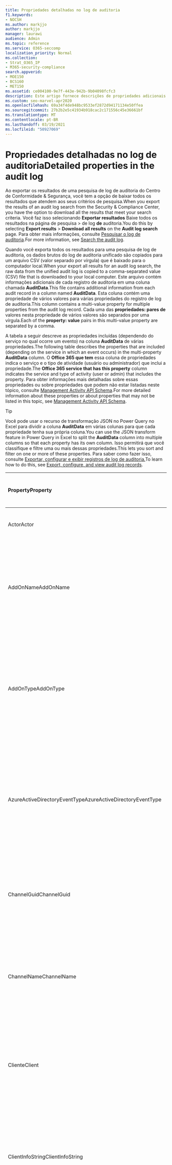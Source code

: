 ```yaml
---
title: Propriedades detalhadas no log de auditoria
f1.keywords:
- NOCSH
ms.author: markjjo
author: markjjo
manager: laurawi
audience: Admin
ms.topic: reference
ms.service: O365-seccomp
localization_priority: Normal
ms.collection:
- Strat_O365_IP
- M365-security-compliance
search.appverid:
- MOE150
- BCS160
- MET150
ms.assetid: ce004100-9e7f-443e-942b-9b04098fcfc3
description: Este artigo fornece descrições de propriedades adicionais incluídas quando você exporta resultados para um registro Office 365 log de auditoria.
ms.custom: seo-marvel-apr2020
ms.openlocfilehash: 69a34f4de948bc9533ef2872d94171134e50ffea
ms.sourcegitcommit: 27b2b2e5c41934b918cac2c171556c45e36661bf
ms.translationtype: MT
ms.contentlocale: pt-BR
ms.lasthandoff: 03/19/2021
ms.locfileid: "50927069"
---
```

# <a name="detailed-properties-in-the-audit-log"></a><span data-ttu-id="27799-103">Propriedades detalhadas no log de auditoria</span><span class="sxs-lookup"><span data-stu-id="27799-103">Detailed properties in the audit log</span></span>

<span data-ttu-id="27799-104">Ao exportar os resultados de uma pesquisa de log de auditoria do Centro de Conformidade & Segurança, você tem a opção de baixar todos os resultados que atendem aos seus critérios de pesquisa.</span><span class="sxs-lookup"><span data-stu-id="27799-104">When you export the results of an audit log search from the Security & Compliance Center, you have the option to download all the results that meet your search criteria.</span></span> <span data-ttu-id="27799-105">Você faz isso selecionando **Exportar resultados** Baixe todos os resultados na página de pesquisa \>  de log **de** auditoria.</span><span class="sxs-lookup"><span data-stu-id="27799-105">You do this by selecting **Export results** \> **Download all results** on the **Audit log search** page.</span></span> <span data-ttu-id="27799-106">Para obter mais informações, consulte [Pesquisar o log de auditoria](search-the-audit-log-in-security-and-compliance.md).</span><span class="sxs-lookup"><span data-stu-id="27799-106">For more information, see [Search the audit log](search-the-audit-log-in-security-and-compliance.md).</span></span>
  
 <span data-ttu-id="27799-107">Quando você exporta todos os resultados para uma pesquisa de log de auditoria, os dados brutos do log de auditoria unificado são copiados para um arquivo CSV (valor separado por vírgula) que é baixado para o computador local.</span><span class="sxs-lookup"><span data-stu-id="27799-107">When your export all results for an audit log search, the raw data from the unified audit log is copied to a comma-separated value (CSV) file that is downloaded to your local computer.</span></span> <span data-ttu-id="27799-108">Este arquivo contém informações adicionais de cada registro de auditoria em uma coluna chamada **AuditData**.</span><span class="sxs-lookup"><span data-stu-id="27799-108">This file contains additional information from each audit record in a column named **AuditData**.</span></span> <span data-ttu-id="27799-109">Esta coluna contém uma propriedade de vários valores para várias propriedades do registro de log de auditoria.</span><span class="sxs-lookup"><span data-stu-id="27799-109">This column contains a multi-value property for multiple properties from the audit log record.</span></span> <span data-ttu-id="27799-110">Cada uma das **propriedades: pares de** valores nesta propriedade de vários valores são separados por uma vírgula.</span><span class="sxs-lookup"><span data-stu-id="27799-110">Each of the **property: value** pairs in this multi-value property are separated by a comma.</span></span> 
  
<span data-ttu-id="27799-111">A tabela a seguir descreve as propriedades incluídas (dependendo do serviço no qual ocorre um evento) na coluna **AuditData** de várias propriedades.</span><span class="sxs-lookup"><span data-stu-id="27799-111">The following table describes the properties that are included (depending on the service in which an event occurs) in the multi-property **AuditData** column.</span></span> <span data-ttu-id="27799-112">O **Office 365 que tem** essa coluna de propriedades indica o serviço e o tipo de atividade (usuário ou administrador) que inclui a propriedade.</span><span class="sxs-lookup"><span data-stu-id="27799-112">The **Office 365 service that has this property** column indicates the service and type of activity (user or admin) that includes the property.</span></span> <span data-ttu-id="27799-113">Para obter informações mais detalhadas sobre essas propriedades ou sobre propriedades que podem não estar listadas neste tópico, consulte [Management Activity API Schema](/office/office-365-management-api/office-365-management-activity-api-schema).</span><span class="sxs-lookup"><span data-stu-id="27799-113">For more detailed information about these properties or about properties that may not be listed in this topic, see [Management Activity API Schema](/office/office-365-management-api/office-365-management-activity-api-schema).</span></span>
  
> [!TIP]
> <span data-ttu-id="27799-114">Você pode usar o recurso de transformação JSON no Power Query no Excel para dividir a coluna **AuditData** em várias colunas para que cada propriedade tenha sua própria coluna.</span><span class="sxs-lookup"><span data-stu-id="27799-114">You can use the JSON transform feature in Power Query in Excel to split the **AuditData** column into multiple columns so that each property has its own column.</span></span> <span data-ttu-id="27799-115">Isso permitirá que você classifique e filtre uma ou mais dessas propriedades.</span><span class="sxs-lookup"><span data-stu-id="27799-115">This lets you sort and filter on one or more of these properties.</span></span> <span data-ttu-id="27799-116">Para saber como fazer isso, consulte [Exportar, configurar e exibir registros de log de auditoria.](export-view-audit-log-records.md)</span><span class="sxs-lookup"><span data-stu-id="27799-116">To learn how to do this, see [Export, configure, and view audit log records](export-view-audit-log-records.md).</span></span> 
  
|<span data-ttu-id="27799-117">**Property**</span><span class="sxs-lookup"><span data-stu-id="27799-117">**Property**</span></span>|<span data-ttu-id="27799-118">**Descrição**</span><span class="sxs-lookup"><span data-stu-id="27799-118">**Description**</span></span>|<span data-ttu-id="27799-119">**Microsoft 365 serviço que tem essa propriedade**</span><span class="sxs-lookup"><span data-stu-id="27799-119">**Microsoft 365 service that has this property**</span></span>|
|:-----|:-----|:-----|
|<span data-ttu-id="27799-120">Actor</span><span class="sxs-lookup"><span data-stu-id="27799-120">Actor</span></span>|<span data-ttu-id="27799-121">A conta de usuário ou serviço que realizou a ação.</span><span class="sxs-lookup"><span data-stu-id="27799-121">The user or service account that performed the action.</span></span>|<span data-ttu-id="27799-122">Azure Active Directory</span><span class="sxs-lookup"><span data-stu-id="27799-122">Azure Active Directory</span></span>|
|<span data-ttu-id="27799-123">AddOnName</span><span class="sxs-lookup"><span data-stu-id="27799-123">AddOnName</span></span>|<span data-ttu-id="27799-124">O nome de um complemento que foi adicionado, removido ou atualizado em uma equipe.</span><span class="sxs-lookup"><span data-stu-id="27799-124">The name of an add-on that was added, removed, or updated in a team.</span></span> <span data-ttu-id="27799-125">O tipo de complementos no Microsoft Teams é um bot, um conector ou uma guia.</span><span class="sxs-lookup"><span data-stu-id="27799-125">The type of add-ons in Microsoft Teams is a bot, a connector, or a tab.</span></span>|<span data-ttu-id="27799-126">Microsoft Teams</span><span class="sxs-lookup"><span data-stu-id="27799-126">Microsoft Teams</span></span>|
|<span data-ttu-id="27799-127">AddOnType</span><span class="sxs-lookup"><span data-stu-id="27799-127">AddOnType</span></span>|<span data-ttu-id="27799-128">O tipo de complemento que foi adicionado, removido ou atualizado em uma equipe.</span><span class="sxs-lookup"><span data-stu-id="27799-128">The type of an add-on that was added, removed, or updated in a team.</span></span> <span data-ttu-id="27799-129">Os valores a seguir indicam o tipo de complemento.</span><span class="sxs-lookup"><span data-stu-id="27799-129">The following values indicate the type of add-on.</span></span>  <br/> <span data-ttu-id="27799-130">**1** - Indica um bot.</span><span class="sxs-lookup"><span data-stu-id="27799-130">**1** - Indicates a bot.</span></span><br/> <span data-ttu-id="27799-131">**2** - Indica um conector.</span><span class="sxs-lookup"><span data-stu-id="27799-131">**2** - Indicates a connector.</span></span><br/> <span data-ttu-id="27799-132">**3** - Indica uma guia.</span><span class="sxs-lookup"><span data-stu-id="27799-132">**3** - Indicates a tab.</span></span>|<span data-ttu-id="27799-133">Microsoft Teams</span><span class="sxs-lookup"><span data-stu-id="27799-133">Microsoft Teams</span></span>|
|<span data-ttu-id="27799-134">AzureActiveDirectoryEventType</span><span class="sxs-lookup"><span data-stu-id="27799-134">AzureActiveDirectoryEventType</span></span>|<span data-ttu-id="27799-135">O tipo de Azure Active Directory evento.</span><span class="sxs-lookup"><span data-stu-id="27799-135">The type of Azure Active Directory event.</span></span> <span data-ttu-id="27799-136">Os valores a seguir indicam o tipo de evento.</span><span class="sxs-lookup"><span data-stu-id="27799-136">The following values indicate the type of event.</span></span>  <br/> <span data-ttu-id="27799-137">**0** - Indica um evento de logon da conta.</span><span class="sxs-lookup"><span data-stu-id="27799-137">**0** - Indicates an account login event.</span></span><br/> <span data-ttu-id="27799-138">**1** - Indica um evento de segurança de aplicativo do Azure.</span><span class="sxs-lookup"><span data-stu-id="27799-138">**1** - Indicates an Azure application security event.</span></span>|<span data-ttu-id="27799-139">Azure Active Directory</span><span class="sxs-lookup"><span data-stu-id="27799-139">Azure Active Directory</span></span>|
|<span data-ttu-id="27799-140">ChannelGuid</span><span class="sxs-lookup"><span data-stu-id="27799-140">ChannelGuid</span></span>|<span data-ttu-id="27799-141">A ID de um Microsoft Teams canal.</span><span class="sxs-lookup"><span data-stu-id="27799-141">The ID of a Microsoft Teams channel.</span></span> <span data-ttu-id="27799-142">A equipe em que o canal está localizado é identificada pelas **propriedades TeamName** e **TeamGuid.**</span><span class="sxs-lookup"><span data-stu-id="27799-142">The team that the channel is located in is identified by the **TeamName** and **TeamGuid** properties.</span></span>|<span data-ttu-id="27799-143">Microsoft Teams</span><span class="sxs-lookup"><span data-stu-id="27799-143">Microsoft Teams</span></span>|
|<span data-ttu-id="27799-144">ChannelName</span><span class="sxs-lookup"><span data-stu-id="27799-144">ChannelName</span></span>|<span data-ttu-id="27799-145">O nome de um canal Microsoft Teams.</span><span class="sxs-lookup"><span data-stu-id="27799-145">The name of a Microsoft Teams channel.</span></span> <span data-ttu-id="27799-146">A equipe em que o canal está localizado é identificada pelas **propriedades TeamName** e **TeamGuid.**</span><span class="sxs-lookup"><span data-stu-id="27799-146">The team that the channel is located in is identified by the **TeamName** and **TeamGuid** properties.</span></span>|<span data-ttu-id="27799-147">Microsoft Teams</span><span class="sxs-lookup"><span data-stu-id="27799-147">Microsoft Teams</span></span>|
|<span data-ttu-id="27799-148">Cliente</span><span class="sxs-lookup"><span data-stu-id="27799-148">Client</span></span>|<span data-ttu-id="27799-149">O dispositivo cliente, o sistema operacional do dispositivo e o navegador de dispositivo usado para o evento de logon (por exemplo, Nokia Lumia 920; Windows Phone 8; IE Mobile 11).</span><span class="sxs-lookup"><span data-stu-id="27799-149">The client device, the device OS, and the device browser used for the login event (for example, Nokia Lumia 920; Windows Phone 8; IE Mobile 11).</span></span>|<span data-ttu-id="27799-150">Azure Active Directory</span><span class="sxs-lookup"><span data-stu-id="27799-150">Azure Active Directory</span></span>|
|<span data-ttu-id="27799-151">ClientInfoString</span><span class="sxs-lookup"><span data-stu-id="27799-151">ClientInfoString</span></span>|<span data-ttu-id="27799-152">Informações sobre o cliente de email usado para executar a operação, como uma versão do navegador, Outlook versão e informações de dispositivo móvel</span><span class="sxs-lookup"><span data-stu-id="27799-152">Information about the email client that was used to perform the operation, such as a browser version, Outlook version, and mobile device information</span></span>|<span data-ttu-id="27799-153">Exchange (atividade de caixa de correio)</span><span class="sxs-lookup"><span data-stu-id="27799-153">Exchange (mailbox activity)</span></span>|
|<span data-ttu-id="27799-154">ClientIP</span><span class="sxs-lookup"><span data-stu-id="27799-154">ClientIP</span></span>|<span data-ttu-id="27799-155">O endereço IP do dispositivo que foi usado quando a atividade foi registrada.</span><span class="sxs-lookup"><span data-stu-id="27799-155">The IP address of the device that was used when the activity was logged.</span></span> <span data-ttu-id="27799-156">O endereço IP é exibido em um formato de endereço IPv4 ou IPv6.</span><span class="sxs-lookup"><span data-stu-id="27799-156">The IP address is displayed in either an IPv4 or IPv6 address format.</span></span><br/><br/> <span data-ttu-id="27799-157">Para alguns serviços, o valor exibido nessa propriedade pode ser o endereço IP de um aplicativo confiável (por exemplo, Office em aplicativos Web) chamando o serviço em nome de um usuário e não o endereço IP do dispositivo usado por quem realizou a atividade.</span><span class="sxs-lookup"><span data-stu-id="27799-157">For some services, the value displayed in this property might be the IP address for a trusted application (for example, Office on the web apps) calling into the service on behalf of a user and not the IP address of the device used by person who performed the activity.</span></span> <br/><br/><span data-ttu-id="27799-158">Além disso, para atividade de administrador (ou atividade executada por uma conta do sistema) para eventos relacionados Azure Active Directory, o endereço IP não é registrado e o valor da propriedade ClientIP é `null` .</span><span class="sxs-lookup"><span data-stu-id="27799-158">Also, for admin activity (or activity performed by a system account) for Azure Active Directory-related events, the IP address isn't logged and the value for the ClientIP property is `null`.</span></span> |<span data-ttu-id="27799-159">Azure Active Directory, Exchange, SharePoint</span><span class="sxs-lookup"><span data-stu-id="27799-159">Azure Active Directory, Exchange, SharePoint</span></span>|
|<span data-ttu-id="27799-160">CreationTime</span><span class="sxs-lookup"><span data-stu-id="27799-160">CreationTime</span></span>|<span data-ttu-id="27799-161">A data e hora no Tempo Universal Coordenado (UTC) de quando o usuário realizou a atividade.</span><span class="sxs-lookup"><span data-stu-id="27799-161">The date and time in Coordinated Universal Time (UTC) when the user performed the activity.</span></span>|<span data-ttu-id="27799-162">Todos</span><span class="sxs-lookup"><span data-stu-id="27799-162">All</span></span>|
|<span data-ttu-id="27799-163">DestinationFileExtension</span><span class="sxs-lookup"><span data-stu-id="27799-163">DestinationFileExtension</span></span>|<span data-ttu-id="27799-164">A extensão de um arquivo que foi copiado ou movido.</span><span class="sxs-lookup"><span data-stu-id="27799-164">The file extension of a file that is copied or moved.</span></span> <span data-ttu-id="27799-165">Essa propriedade é exibida apenas para as atividades de usuário FileCopied e FileMoved.</span><span class="sxs-lookup"><span data-stu-id="27799-165">This property is displayed only for the FileCopied and FileMoved user activities.</span></span>|<span data-ttu-id="27799-166">SharePoint</span><span class="sxs-lookup"><span data-stu-id="27799-166">SharePoint</span></span>|
|<span data-ttu-id="27799-167">DestinationFileName</span><span class="sxs-lookup"><span data-stu-id="27799-167">DestinationFileName</span></span>|<span data-ttu-id="27799-168">O nome do arquivo é copiado ou movido.</span><span class="sxs-lookup"><span data-stu-id="27799-168">The name of the file is copied or moved.</span></span> <span data-ttu-id="27799-169">Essa propriedade é exibida somente para as ações FileCopied e FileMoved.</span><span class="sxs-lookup"><span data-stu-id="27799-169">This property is displayed only for the FileCopied and FileMoved actions.</span></span>|<span data-ttu-id="27799-170">SharePoint</span><span class="sxs-lookup"><span data-stu-id="27799-170">SharePoint</span></span>|
|<span data-ttu-id="27799-171">DestinationRelativeUrl</span><span class="sxs-lookup"><span data-stu-id="27799-171">DestinationRelativeUrl</span></span>|<span data-ttu-id="27799-172">A URL da pasta de destino em que um arquivo é copiado ou movido.</span><span class="sxs-lookup"><span data-stu-id="27799-172">The URL of the destination folder where a file is copied or moved.</span></span> <span data-ttu-id="27799-173">A combinação dos valores para **o SiteURL**, **o DestinationRelativeURL** e a **propriedade DestinationFileName** é o mesmo que o valor da propriedade **ObjectID,** que é o nome completo do caminho do arquivo copiado.</span><span class="sxs-lookup"><span data-stu-id="27799-173">The combination of the values for the **SiteURL**, the **DestinationRelativeURL**, and the **DestinationFileName** property is the same as the value for the **ObjectID** property, which is the full path name for the file that was copied.</span></span> <span data-ttu-id="27799-174">Essa propriedade é exibida apenas para as atividades de usuário FileCopied e FileMoved.</span><span class="sxs-lookup"><span data-stu-id="27799-174">This property is displayed only for the FileCopied and FileMoved user activities.</span></span>|<span data-ttu-id="27799-175">SharePoint</span><span class="sxs-lookup"><span data-stu-id="27799-175">SharePoint</span></span>|
|<span data-ttu-id="27799-176">EventSource</span><span class="sxs-lookup"><span data-stu-id="27799-176">EventSource</span></span>|<span data-ttu-id="27799-177">Identifica que um evento ocorreu no SharePoint.</span><span class="sxs-lookup"><span data-stu-id="27799-177">Identifies that an event occurred in SharePoint.</span></span> <span data-ttu-id="27799-178">Os valores possíveis **são SharePoint** **e ObjectModel**.</span><span class="sxs-lookup"><span data-stu-id="27799-178">Possible values are **SharePoint** and **ObjectModel**.</span></span>|<span data-ttu-id="27799-179">SharePoint</span><span class="sxs-lookup"><span data-stu-id="27799-179">SharePoint</span></span>|
|<span data-ttu-id="27799-180">ExternalAccess</span><span class="sxs-lookup"><span data-stu-id="27799-180">ExternalAccess</span></span>|<span data-ttu-id="27799-181">Para Exchange de administrador, especifica se o cmdlet foi executado por um usuário em sua organização, pela equipe do datacenter da Microsoft ou por uma conta de serviço de datacenter ou por um administrador delegado.</span><span class="sxs-lookup"><span data-stu-id="27799-181">For Exchange admin activity, specifies whether the cmdlet was run by a user in your organization, by Microsoft datacenter personnel or a datacenter service account, or by a delegated administrator.</span></span> <span data-ttu-id="27799-182">O valor **Falso** indica que o cmdlet foi executado por alguém em sua organização.</span><span class="sxs-lookup"><span data-stu-id="27799-182">The value **False** indicates that the cmdlet was run by someone in your organization.</span></span> <span data-ttu-id="27799-183">O valor **Verdadeiro** indica que o cmdlet foi executado pela equipe do datacenter, por uma conta de serviço do datacenter ou por um administrador delegado.</span><span class="sxs-lookup"><span data-stu-id="27799-183">The value **True** indicates that the cmdlet was run by datacenter personnel, a datacenter service account, or a delegated administrator.</span></span>  <br/> <span data-ttu-id="27799-184">Para Exchange de caixa de correio, especifica se uma caixa de correio foi acessada por um usuário fora da sua organização.</span><span class="sxs-lookup"><span data-stu-id="27799-184">For Exchange mailbox activity, specifies whether a mailbox was accessed by a user outside your organization.</span></span>|<span data-ttu-id="27799-185">Exchange</span><span class="sxs-lookup"><span data-stu-id="27799-185">Exchange</span></span>|
|<span data-ttu-id="27799-186">ExtendedProperties</span><span class="sxs-lookup"><span data-stu-id="27799-186">ExtendedProperties</span></span>|<span data-ttu-id="27799-187">As propriedades estendidas para um Azure Active Directory evento.</span><span class="sxs-lookup"><span data-stu-id="27799-187">The extended properties for an Azure Active Directory event.</span></span>|<span data-ttu-id="27799-188">Azure Active Directory</span><span class="sxs-lookup"><span data-stu-id="27799-188">Azure Active Directory</span></span>|
|<span data-ttu-id="27799-189">ID</span><span class="sxs-lookup"><span data-stu-id="27799-189">ID</span></span>|<span data-ttu-id="27799-190">A ID da entrada do relatório.</span><span class="sxs-lookup"><span data-stu-id="27799-190">The ID of the report entry.</span></span> <span data-ttu-id="27799-191">A ID identifica exclusivamente a entrada do relatório.</span><span class="sxs-lookup"><span data-stu-id="27799-191">The ID uniquely identifies the report entry.</span></span>|<span data-ttu-id="27799-192">Todos</span><span class="sxs-lookup"><span data-stu-id="27799-192">All</span></span>|
|<span data-ttu-id="27799-193">InternalLogonType</span><span class="sxs-lookup"><span data-stu-id="27799-193">InternalLogonType</span></span>|<span data-ttu-id="27799-194">Reservado para uso interno.</span><span class="sxs-lookup"><span data-stu-id="27799-194">Reserved for internal use.</span></span>|<span data-ttu-id="27799-195">Exchange (atividade de caixa de correio)</span><span class="sxs-lookup"><span data-stu-id="27799-195">Exchange (mailbox activity)</span></span>|
|<span data-ttu-id="27799-196">ItemType</span><span class="sxs-lookup"><span data-stu-id="27799-196">ItemType</span></span>|<span data-ttu-id="27799-197">O tipo de objeto que foi acessado ou modificado.</span><span class="sxs-lookup"><span data-stu-id="27799-197">The type of object that was accessed or modified.</span></span> <span data-ttu-id="27799-198">Os valores possíveis **incluem File,** **Folder,** **Web,** **Site,** **Tenant** e **DocumentLibrary**.</span><span class="sxs-lookup"><span data-stu-id="27799-198">Possible values include **File**, **Folder**, **Web**, **Site**, **Tenant**, and **DocumentLibrary**.</span></span>|<span data-ttu-id="27799-199">SharePoint</span><span class="sxs-lookup"><span data-stu-id="27799-199">SharePoint</span></span>|
|<span data-ttu-id="27799-200">LoginStatus</span><span class="sxs-lookup"><span data-stu-id="27799-200">LoginStatus</span></span>|<span data-ttu-id="27799-201">Identifica falhas de logon que podem ter ocorrido.</span><span class="sxs-lookup"><span data-stu-id="27799-201">Identifies login failures that might have occurred.</span></span>|<span data-ttu-id="27799-202">Azure Active Directory</span><span class="sxs-lookup"><span data-stu-id="27799-202">Azure Active Directory</span></span>|
|<span data-ttu-id="27799-203">LogonType</span><span class="sxs-lookup"><span data-stu-id="27799-203">LogonType</span></span>|<span data-ttu-id="27799-204">O tipo de acesso à caixa de correio.</span><span class="sxs-lookup"><span data-stu-id="27799-204">The type of mailbox access.</span></span> <span data-ttu-id="27799-205">Os valores a seguir indicam o tipo de usuário que acessou a caixa de correio.</span><span class="sxs-lookup"><span data-stu-id="27799-205">The following values indicate the type of user who accessed the mailbox.</span></span>  <br/><br/> <span data-ttu-id="27799-206">**0** - Indica um proprietário de caixa de correio.</span><span class="sxs-lookup"><span data-stu-id="27799-206">**0** - Indicates a mailbox owner.</span></span><br/> <span data-ttu-id="27799-207">**1** - Indica um administrador.</span><span class="sxs-lookup"><span data-stu-id="27799-207">**1** - Indicates an administrator.</span></span><br/> <span data-ttu-id="27799-208">**2** - Indica um representante.</span><span class="sxs-lookup"><span data-stu-id="27799-208">**2** - Indicates a delegate.</span></span> <br/><span data-ttu-id="27799-209">**3** - Indica o serviço de transporte no datacenter da Microsoft.</span><span class="sxs-lookup"><span data-stu-id="27799-209">**3** - Indicates the transport service in the Microsoft datacenter.</span></span><br/> <span data-ttu-id="27799-210">**4** - Indica uma conta de serviço no datacenter da Microsoft.</span><span class="sxs-lookup"><span data-stu-id="27799-210">**4** - Indicates a   service account in the Microsoft datacenter.</span></span> <br/><span data-ttu-id="27799-211">**6** - Indica um administrador delegado.</span><span class="sxs-lookup"><span data-stu-id="27799-211">**6** - Indicates a delegated administrator.</span></span>|<span data-ttu-id="27799-212">Exchange (atividade de caixa de correio)</span><span class="sxs-lookup"><span data-stu-id="27799-212">Exchange (mailbox activity)</span></span>|
|<span data-ttu-id="27799-213">MailboxGuid</span><span class="sxs-lookup"><span data-stu-id="27799-213">MailboxGuid</span></span>|<span data-ttu-id="27799-214">O GUID do Exchange da caixa de correio que foi acessada.</span><span class="sxs-lookup"><span data-stu-id="27799-214">The Exchange GUID of the mailbox that was accessed.</span></span>|<span data-ttu-id="27799-215">Exchange (atividade de caixa de correio)</span><span class="sxs-lookup"><span data-stu-id="27799-215">Exchange (mailbox activity)</span></span>|
|<span data-ttu-id="27799-216">MailboxOwnerUPN</span><span class="sxs-lookup"><span data-stu-id="27799-216">MailboxOwnerUPN</span></span>|<span data-ttu-id="27799-217">O endereço de email da pessoa que possui a caixa de correio que foi acessada.</span><span class="sxs-lookup"><span data-stu-id="27799-217">The email address of the person who owns the mailbox that was accessed.</span></span>|<span data-ttu-id="27799-218">Exchange (atividade de caixa de correio)</span><span class="sxs-lookup"><span data-stu-id="27799-218">Exchange (mailbox activity)</span></span>|
|<span data-ttu-id="27799-219">Members</span><span class="sxs-lookup"><span data-stu-id="27799-219">Members</span></span>|<span data-ttu-id="27799-220">Lista os usuários que foram adicionados ou removidos de uma equipe.</span><span class="sxs-lookup"><span data-stu-id="27799-220">Lists the users that have been added or removed from a team.</span></span> <span data-ttu-id="27799-221">Os valores a seguir indicam o tipo de função atribuída ao usuário.</span><span class="sxs-lookup"><span data-stu-id="27799-221">The following values indicate the Role type assigned to the user.</span></span>  <br/><br/> <span data-ttu-id="27799-222">**1** - Indica a função Proprietário.</span><span class="sxs-lookup"><span data-stu-id="27799-222">**1** - Indicates  the Owner role.</span></span><br/> <span data-ttu-id="27799-223">**2** – Indica a função de Membro.</span><span class="sxs-lookup"><span data-stu-id="27799-223">**2** - Indicates the Member role.</span></span><br/> <span data-ttu-id="27799-224">**3** – Indica a função de Convidado.</span><span class="sxs-lookup"><span data-stu-id="27799-224">**3** - Indicates the Guest role.</span></span> <br/><br/><span data-ttu-id="27799-225">A propriedade Membros inclui também o nome da sua organização e o endereço de email do membro.</span><span class="sxs-lookup"><span data-stu-id="27799-225">The Members property also includes the name of your organization, and the member's email address.</span></span>|<span data-ttu-id="27799-226">Microsoft Teams</span><span class="sxs-lookup"><span data-stu-id="27799-226">Microsoft Teams</span></span>|
|<span data-ttu-id="27799-227">ModifiedProperties (Name, NewValue, OldValue)</span><span class="sxs-lookup"><span data-stu-id="27799-227">ModifiedProperties (Name, NewValue, OldValue)</span></span>|<span data-ttu-id="27799-228">A propriedade está incluída para eventos de administrador, como adicionar um usuário como membro de um site ou grupo de administradores de um conjunto de sites.</span><span class="sxs-lookup"><span data-stu-id="27799-228">The property is included for admin events, such as adding a user as a member of a site or a site collection admin group.</span></span> <span data-ttu-id="27799-229">A propriedade inclui o nome da propriedade que foi modificada (por exemplo, o grupo Administrador do Site) o novo valor da propriedade modificada (como o usuário que foi adicionado como administrador de site e o valor anterior do objeto modificado.</span><span class="sxs-lookup"><span data-stu-id="27799-229">The property includes the name of the property that was modified (for example, the Site Admin group) the new value of the modified property (such the user who was added as a site admin, and the previous value of the modified object.</span></span>|<span data-ttu-id="27799-230">Todos (atividade de administrador)</span><span class="sxs-lookup"><span data-stu-id="27799-230">All (admin activity)</span></span>|
|<span data-ttu-id="27799-231">ObjectId</span><span class="sxs-lookup"><span data-stu-id="27799-231">ObjectId</span></span>|<span data-ttu-id="27799-232">Para o log de auditoria do administrador do Exchange, o nome do objeto que foi modificado pelo cmdlet.</span><span class="sxs-lookup"><span data-stu-id="27799-232">For Exchange admin audit logging, the name of the object that was modified by the cmdlet.</span></span>  <br/> <span data-ttu-id="27799-233">Para SharePoint atividade, o nome completo do caminho da URL do arquivo ou pasta acessado por um usuário.</span><span class="sxs-lookup"><span data-stu-id="27799-233">For SharePoint activity, the full URL path name of the file or folder accessed by a user.</span></span>  <br/> <span data-ttu-id="27799-234">Para a atividade do Azure AD, o nome da conta de usuário que foi modificada.</span><span class="sxs-lookup"><span data-stu-id="27799-234">For Azure AD activity, the name of the user account that was modified.</span></span>|<span data-ttu-id="27799-235">Todos</span><span class="sxs-lookup"><span data-stu-id="27799-235">All</span></span>|
|<span data-ttu-id="27799-236">Operação</span><span class="sxs-lookup"><span data-stu-id="27799-236">Operation</span></span>|<span data-ttu-id="27799-237">O nome do usuário ou atividade administrativa.</span><span class="sxs-lookup"><span data-stu-id="27799-237">The name of the user or admin activity.</span></span> <span data-ttu-id="27799-238">O valor dessa propriedade corresponde ao valor selecionado na listada **Atividades.**</span><span class="sxs-lookup"><span data-stu-id="27799-238">The value of this property corresponds to the value that was selected in the **Activities** drop down list.</span></span> <span data-ttu-id="27799-239">Se **Mostrar resultados de todas as atividades** foi selecionado, o relatório incluirá entradas para todas as atividades de usuário e administrador para todos os serviços.</span><span class="sxs-lookup"><span data-stu-id="27799-239">If **Show results for all activities** was selected, the report will included entries for all user and admin activities for all services.</span></span> <span data-ttu-id="27799-240">Para uma descrição das operações/atividades que estão registradas  no log de auditoria, consulte a guia Atividades auditadas em Pesquisar o [log](search-the-audit-log-in-security-and-compliance.md)de auditoria no Office 365 .</span><span class="sxs-lookup"><span data-stu-id="27799-240">For a description of the operations/activities that are logged in the audit log, see the **Audited activities** tab in [Search the audit log in the Office 365](search-the-audit-log-in-security-and-compliance.md).</span></span>  <br/> <span data-ttu-id="27799-241">Para a atividade de administração do Exchange, essa propriedade identifica o nome do cmdlet que foi executado.</span><span class="sxs-lookup"><span data-stu-id="27799-241">For Exchange admin activity, this property identifies the name of the cmdlet that was run.</span></span>|<span data-ttu-id="27799-242">Todos</span><span class="sxs-lookup"><span data-stu-id="27799-242">All</span></span>|
|<span data-ttu-id="27799-243">OrganizationId</span><span class="sxs-lookup"><span data-stu-id="27799-243">OrganizationId</span></span>|<span data-ttu-id="27799-244">O GUID da sua organização.</span><span class="sxs-lookup"><span data-stu-id="27799-244">The GUID for your organization.</span></span>|<span data-ttu-id="27799-245">Todos</span><span class="sxs-lookup"><span data-stu-id="27799-245">All</span></span>|
|<span data-ttu-id="27799-246">Caminho</span><span class="sxs-lookup"><span data-stu-id="27799-246">Path</span></span>|<span data-ttu-id="27799-247">O nome da pasta da caixa de correio em que a mensagem que foi acessada está localizada.</span><span class="sxs-lookup"><span data-stu-id="27799-247">The name of the mailbox folder where the message that was accessed is located.</span></span> <span data-ttu-id="27799-248">Essa propriedade também identifica a pasta em que uma mensagem é criada ou copiada/movida para.</span><span class="sxs-lookup"><span data-stu-id="27799-248">This property also identifies the folder a where a message is created in or copied/moved to.</span></span>|<span data-ttu-id="27799-249">Exchange (atividade de caixa de correio)</span><span class="sxs-lookup"><span data-stu-id="27799-249">Exchange (mailbox activity)</span></span>|
|<span data-ttu-id="27799-250">Parâmetros</span><span class="sxs-lookup"><span data-stu-id="27799-250">Parameters</span></span>|<span data-ttu-id="27799-251">Para Exchange de administrador, o nome e o valor de todos os parâmetros que foram usados com o cmdlet identificado na propriedade Operation.</span><span class="sxs-lookup"><span data-stu-id="27799-251">For Exchange admin activity, the name and value for all parameters that were used with the cmdlet that is identified in the Operation property.</span></span>|<span data-ttu-id="27799-252">Exchange (atividade de administrador)</span><span class="sxs-lookup"><span data-stu-id="27799-252">Exchange (admin activity)</span></span>|
|<span data-ttu-id="27799-253">RecordType</span><span class="sxs-lookup"><span data-stu-id="27799-253">RecordType</span></span>|<span data-ttu-id="27799-254">O tipo de operação indicado pelo registro.</span><span class="sxs-lookup"><span data-stu-id="27799-254">The type of operation indicated by the record.</span></span> <span data-ttu-id="27799-255">Essa propriedade indica o serviço ou recurso em que a operação foi disparada.</span><span class="sxs-lookup"><span data-stu-id="27799-255">This property indicates the service or feature that the operation was triggered in.</span></span> <span data-ttu-id="27799-256">Para uma lista de tipos de registro e seu valor ENUM correspondente (que é o valor exibido na **propriedade RecordType** em um registro de auditoria), consulte [Audit log record type](/office/office-365-management-api/office-365-management-activity-api-schema#auditlogrecordtype).</span><span class="sxs-lookup"><span data-stu-id="27799-256">For a list of record types and their corresponding ENUM value (which is the value displayed in the **RecordType** property in an audit record), see [Audit log record type](/office/office-365-management-api/office-365-management-activity-api-schema#auditlogrecordtype).</span></span>| 
|<span data-ttu-id="27799-257">ResultStatus</span><span class="sxs-lookup"><span data-stu-id="27799-257">ResultStatus</span></span>|<span data-ttu-id="27799-258">Indica se a ação (especificada na propriedade **Operation)** foi bem-sucedida ou não.</span><span class="sxs-lookup"><span data-stu-id="27799-258">Indicates whether the action (specified in the **Operation** property) was successful or not.</span></span>  <br/> <span data-ttu-id="27799-259">Para Exchange de administrador, o valor é **True** (bem-sucedido) ou **False** (falhou).</span><span class="sxs-lookup"><span data-stu-id="27799-259">For Exchange admin activity, the value is either **True** (successful) or **False** (failed).</span></span>|<span data-ttu-id="27799-260">Todos</span><span class="sxs-lookup"><span data-stu-id="27799-260">All</span></span>  <br/>|
|<span data-ttu-id="27799-261">SecurityComplianceCenterEventType</span><span class="sxs-lookup"><span data-stu-id="27799-261">SecurityComplianceCenterEventType</span></span>|<span data-ttu-id="27799-262">Indica que a atividade foi um evento & Centro de Conformidade.</span><span class="sxs-lookup"><span data-stu-id="27799-262">Indicates that the activity was a Security & Compliance Center event.</span></span> <span data-ttu-id="27799-263">Todas as & do Centro de Conformidade de Segurança terão um valor **0** para essa propriedade.</span><span class="sxs-lookup"><span data-stu-id="27799-263">All Security & Compliance Center activities will have a value of **0** for this property.</span></span>|<span data-ttu-id="27799-264">Centro de Conformidade e Segurança</span><span class="sxs-lookup"><span data-stu-id="27799-264">Security & Compliance Center</span></span>|
|<span data-ttu-id="27799-265">SharingType</span><span class="sxs-lookup"><span data-stu-id="27799-265">SharingType</span></span>|<span data-ttu-id="27799-266">O tipo de permissões de compartilhamento atribuídas ao usuário com o qual o recurso foi compartilhado.</span><span class="sxs-lookup"><span data-stu-id="27799-266">The type of sharing permissions that was assigned to the user that the resource was shared with.</span></span> <span data-ttu-id="27799-267">Esse usuário é identificado na **propriedade UserSharedWith.**</span><span class="sxs-lookup"><span data-stu-id="27799-267">This user is identified in the **UserSharedWith** property.</span></span>|<span data-ttu-id="27799-268">SharePoint</span><span class="sxs-lookup"><span data-stu-id="27799-268">SharePoint</span></span>|
|<span data-ttu-id="27799-269">Site</span><span class="sxs-lookup"><span data-stu-id="27799-269">Site</span></span>|<span data-ttu-id="27799-270">O GUID do site onde o arquivo ou pasta acessado pelo usuário está localizado.</span><span class="sxs-lookup"><span data-stu-id="27799-270">The GUID of the site where the file or folder accessed by the user is located.</span></span>|<span data-ttu-id="27799-271">SharePoint</span><span class="sxs-lookup"><span data-stu-id="27799-271">SharePoint</span></span>|
|<span data-ttu-id="27799-272">SiteUrl</span><span class="sxs-lookup"><span data-stu-id="27799-272">SiteUrl</span></span>|<span data-ttu-id="27799-273">A URL do site onde o arquivo ou pasta acessado pelo usuário está localizado.</span><span class="sxs-lookup"><span data-stu-id="27799-273">The URL of the site where the file or folder accessed by the user is located.</span></span>|<span data-ttu-id="27799-274">SharePoint</span><span class="sxs-lookup"><span data-stu-id="27799-274">SharePoint</span></span>|
|<span data-ttu-id="27799-275">SourceFileExtension</span><span class="sxs-lookup"><span data-stu-id="27799-275">SourceFileExtension</span></span>|<span data-ttu-id="27799-276">A extensão do arquivo que foi acessado pelo usuário.</span><span class="sxs-lookup"><span data-stu-id="27799-276">The file extension of the file that was accessed by the user.</span></span> <span data-ttu-id="27799-277">Esta propriedade fica em branco se o objeto que foi acessado for uma pasta.</span><span class="sxs-lookup"><span data-stu-id="27799-277">This property is blank if the object that was accessed is a folder.</span></span>|<span data-ttu-id="27799-278">SharePoint</span><span class="sxs-lookup"><span data-stu-id="27799-278">SharePoint</span></span>|
|<span data-ttu-id="27799-279">SourceFileName</span><span class="sxs-lookup"><span data-stu-id="27799-279">SourceFileName</span></span>|<span data-ttu-id="27799-280">O nome do arquivo ou pasta acessado pelo usuário.</span><span class="sxs-lookup"><span data-stu-id="27799-280">The name of the file or folder accessed by the user.</span></span>|<span data-ttu-id="27799-281">SharePoint</span><span class="sxs-lookup"><span data-stu-id="27799-281">SharePoint</span></span>|
|<span data-ttu-id="27799-282">SourceRelativeUrl</span><span class="sxs-lookup"><span data-stu-id="27799-282">SourceRelativeUrl</span></span>|<span data-ttu-id="27799-283">O URL da pasta que contém o arquivo acessado pelo usuário.</span><span class="sxs-lookup"><span data-stu-id="27799-283">The URL of the folder that contains the file accessed by the user.</span></span> <span data-ttu-id="27799-284">A combinação dos valores para **o SiteURL**, **SourceRelativeURL** e a **propriedade SourceFileName** é igual ao valor da propriedade **ObjectID,** que é o nome completo do caminho para o arquivo acessado pelo usuário.</span><span class="sxs-lookup"><span data-stu-id="27799-284">The combination of the values for the **SiteURL**, the **SourceRelativeURL**, and the **SourceFileName** property is the same as the value for the **ObjectID** property, which is the full path name for the file accessed by the user.</span></span>|<span data-ttu-id="27799-285">SharePoint</span><span class="sxs-lookup"><span data-stu-id="27799-285">SharePoint</span></span>|
|<span data-ttu-id="27799-286">Assunto</span><span class="sxs-lookup"><span data-stu-id="27799-286">Subject</span></span>|<span data-ttu-id="27799-287">A linha de assunto da mensagem que foi acessada.</span><span class="sxs-lookup"><span data-stu-id="27799-287">The subject line of the message that was accessed.</span></span>|<span data-ttu-id="27799-288">Exchange (atividade de caixa de correio)</span><span class="sxs-lookup"><span data-stu-id="27799-288">Exchange (mailbox activity)</span></span>|
|<span data-ttu-id="27799-289">TabType</span><span class="sxs-lookup"><span data-stu-id="27799-289">TabType</span></span>| <span data-ttu-id="27799-290">O tipo de guia adicionado, removido ou atualizado em uma equipe.</span><span class="sxs-lookup"><span data-stu-id="27799-290">The type of tab added, removed, or updated in a team.</span></span> <span data-ttu-id="27799-291">Os valores possíveis para esta propriedade são:</span><span class="sxs-lookup"><span data-stu-id="27799-291">The possible values for this property are:</span></span>  <br/><br/> <span data-ttu-id="27799-292">**Excel pin** - Uma Excel guia.</span><span class="sxs-lookup"><span data-stu-id="27799-292">**Excel pin** - An Excel tab.</span></span>  <br/> <span data-ttu-id="27799-293">**Extensão** - Todos os aplicativos de terceiros e de terceiros; como Agendamento de Classe, VSTS e Formulários.</span><span class="sxs-lookup"><span data-stu-id="27799-293">**Extension** - All first-party and third-party apps; such as Class Schedule, VSTS, and Forms.</span></span>  <br/> <span data-ttu-id="27799-294">**Observações** - OneNote guia.</span><span class="sxs-lookup"><span data-stu-id="27799-294">**Notes** - OneNote tab.</span></span>  <br/> <span data-ttu-id="27799-295">**Pdfpin** - Uma guia PDF.</span><span class="sxs-lookup"><span data-stu-id="27799-295">**Pdfpin** - A PDF tab.</span></span>  <br/> <span data-ttu-id="27799-296">**Powerbi** - Uma Power BI guia.</span><span class="sxs-lookup"><span data-stu-id="27799-296">**Powerbi** - A Power BI tab.</span></span>  <br/> <span data-ttu-id="27799-297">**Powerpointpin** - Uma PowerPoint guia.</span><span class="sxs-lookup"><span data-stu-id="27799-297">**Powerpointpin** - A PowerPoint tab.</span></span>  <br/> <span data-ttu-id="27799-298">**Sharepointfiles** - Uma SharePoint guia.</span><span class="sxs-lookup"><span data-stu-id="27799-298">**Sharepointfiles** - A SharePoint tab.</span></span>  <br/> <span data-ttu-id="27799-299">**Página da Web** - Uma guia de site fixado.</span><span class="sxs-lookup"><span data-stu-id="27799-299">**Webpage** - A pinned website tab.</span></span>  <br/> <span data-ttu-id="27799-300">**Wiki-tab** - Uma guia wiki.</span><span class="sxs-lookup"><span data-stu-id="27799-300">**Wiki-tab** - A wiki tab.</span></span>  <br/> <span data-ttu-id="27799-301">**Wordpin** - Uma guia do Word.</span><span class="sxs-lookup"><span data-stu-id="27799-301">**Wordpin** - A Word tab.</span></span>|<span data-ttu-id="27799-302">Microsoft Teams</span><span class="sxs-lookup"><span data-stu-id="27799-302">Microsoft Teams</span></span>|
|<span data-ttu-id="27799-303">Target</span><span class="sxs-lookup"><span data-stu-id="27799-303">Target</span></span>|<span data-ttu-id="27799-304">O usuário em que a ação (identificada na **propriedade Operation)** foi executada.</span><span class="sxs-lookup"><span data-stu-id="27799-304">The user that the action (identified in the **Operation** property) was performed on.</span></span> <span data-ttu-id="27799-305">Por exemplo, se um usuário convidado for adicionado SharePoint uma equipe da Microsoft, esse usuário será listado nessa propriedade.</span><span class="sxs-lookup"><span data-stu-id="27799-305">For example, if a guest user is added to SharePoint or a Microsoft Team, that user would be listed in this property.</span></span>|<span data-ttu-id="27799-306">Azure Active Directory</span><span class="sxs-lookup"><span data-stu-id="27799-306">Azure Active Directory</span></span>|
|<span data-ttu-id="27799-307">TeamGuid</span><span class="sxs-lookup"><span data-stu-id="27799-307">TeamGuid</span></span>|<span data-ttu-id="27799-308">A ID de uma equipe no Microsoft Teams.</span><span class="sxs-lookup"><span data-stu-id="27799-308">The ID of a team in Microsoft Teams.</span></span>|<span data-ttu-id="27799-309">Microsoft Teams</span><span class="sxs-lookup"><span data-stu-id="27799-309">Microsoft Teams</span></span>|
|<span data-ttu-id="27799-310">TeamName</span><span class="sxs-lookup"><span data-stu-id="27799-310">TeamName</span></span>|<span data-ttu-id="27799-311">O nome de uma equipe no Microsoft Teams.</span><span class="sxs-lookup"><span data-stu-id="27799-311">The name of a team in Microsoft Teams.</span></span>|<span data-ttu-id="27799-312">Microsoft Teams</span><span class="sxs-lookup"><span data-stu-id="27799-312">Microsoft Teams</span></span>|
|<span data-ttu-id="27799-313">UserAgent</span><span class="sxs-lookup"><span data-stu-id="27799-313">UserAgent</span></span>|<span data-ttu-id="27799-314">Informações sobre o navegador do usuário.</span><span class="sxs-lookup"><span data-stu-id="27799-314">Information about the user's browser.</span></span> <span data-ttu-id="27799-315">Essas informações são fornecidas pelo navegador.</span><span class="sxs-lookup"><span data-stu-id="27799-315">This information is provided by the browser.</span></span>|<span data-ttu-id="27799-316">SharePoint</span><span class="sxs-lookup"><span data-stu-id="27799-316">SharePoint</span></span>|
|<span data-ttu-id="27799-317">UserDomain</span><span class="sxs-lookup"><span data-stu-id="27799-317">UserDomain</span></span>|<span data-ttu-id="27799-318">Informações de identidade sobre a organização do locatário do usuário (ator) que realizou a ação.</span><span class="sxs-lookup"><span data-stu-id="27799-318">Identity information about the tenant organization of the user (actor) who performed the action.</span></span>|<span data-ttu-id="27799-319">Azure Active Directory</span><span class="sxs-lookup"><span data-stu-id="27799-319">Azure Active Directory</span></span>|
|<span data-ttu-id="27799-320">UserId</span><span class="sxs-lookup"><span data-stu-id="27799-320">UserId</span></span>|<span data-ttu-id="27799-321">O usuário que realizou a ação (especificada na propriedade **Operation)** que resultou no registro sendo registrado.</span><span class="sxs-lookup"><span data-stu-id="27799-321">The user who performed the action (specified in the **Operation** property) that resulted in the record being logged.</span></span> <span data-ttu-id="27799-322">Registros de auditoria para atividades executadas por contas do sistema (como SHAREPOINT\system ou NT AUTHORITY\SYSTEM) também são incluídos no log de auditoria.</span><span class="sxs-lookup"><span data-stu-id="27799-322">Audit records for activity performed by system accounts (such as SHAREPOINT\system or NT AUTHORITY\SYSTEM) are also included in the audit log.</span></span> <span data-ttu-id="27799-323">Outro valor comum para a propriedade UserId é app@sharepoint.</span><span class="sxs-lookup"><span data-stu-id="27799-323">Another common value for the UserId property is app@sharepoint.</span></span> <span data-ttu-id="27799-324">Isso indica que o "usuário" recebeu permissões no SharePoint para executar ações em toda a organização (como pesquisar em um site do SharePoint ou em uma conta do OneDrive) em nome de um usuário, administrador ou serviço.</span><span class="sxs-lookup"><span data-stu-id="27799-324">This indicates that the "user" who performed the activity was an application that has the necessary permissions in SharePoint to perform organization-wide actions (such as search a SharePoint site or OneDrive account) on behalf of a user, admin, or service.</span></span> <span data-ttu-id="27799-325">Para saber mais, confira o usuário [app\@sharepoint em registros de auditoria](search-the-audit-log-in-security-and-compliance.md#the-appsharepoint-user-in-audit-records).</span><span class="sxs-lookup"><span data-stu-id="27799-325">For more information, see [The app\@sharepoint user in audit records](search-the-audit-log-in-security-and-compliance.md#the-appsharepoint-user-in-audit-records).</span></span> |<span data-ttu-id="27799-326">Todos</span><span class="sxs-lookup"><span data-stu-id="27799-326">All</span></span>|
|<span data-ttu-id="27799-327">UserKey</span><span class="sxs-lookup"><span data-stu-id="27799-327">UserKey</span></span>|<span data-ttu-id="27799-328">Uma ID alternativa para o usuário identificado na **propriedade UserID.**</span><span class="sxs-lookup"><span data-stu-id="27799-328">An alternative ID for the user identified in the **UserID** property.</span></span> <span data-ttu-id="27799-329">Por exemplo, essa propriedade é preenchida com a ID exclusiva do passaporte (PUID) para eventos executados por usuários em SharePoint.</span><span class="sxs-lookup"><span data-stu-id="27799-329">For example, this property is populated with the passport unique ID (PUID) for events performed by users in SharePoint.</span></span> <span data-ttu-id="27799-330">Essa propriedade também pode especificar o mesmo valor da **propriedade UserID** para eventos que ocorrem em outros serviços e eventos executados por contas do sistema.</span><span class="sxs-lookup"><span data-stu-id="27799-330">This property also might specify the same value as the **UserID** property for events occurring in other services and events performed by system accounts.</span></span>|<span data-ttu-id="27799-331">Todos</span><span class="sxs-lookup"><span data-stu-id="27799-331">All</span></span>|
|<span data-ttu-id="27799-332">UserSharedWith</span><span class="sxs-lookup"><span data-stu-id="27799-332">UserSharedWith</span></span>|<span data-ttu-id="27799-333">O usuário com o qual um recurso foi compartilhado.</span><span class="sxs-lookup"><span data-stu-id="27799-333">The user that a resource was shared with.</span></span> <span data-ttu-id="27799-334">Essa propriedade será incluída se o valor da **propriedade Operation** for **SharingSet**.</span><span class="sxs-lookup"><span data-stu-id="27799-334">This property is included if the value for the **Operation** property is **SharingSet**.</span></span> <span data-ttu-id="27799-335">Esse usuário também está listado na coluna **Compartilhado com** no relatório.</span><span class="sxs-lookup"><span data-stu-id="27799-335">This user is also listed in the **Shared with** column in the report.</span></span>|<span data-ttu-id="27799-336">SharePoint</span><span class="sxs-lookup"><span data-stu-id="27799-336">SharePoint</span></span>|
|<span data-ttu-id="27799-337">UserType</span><span class="sxs-lookup"><span data-stu-id="27799-337">UserType</span></span>|<span data-ttu-id="27799-338">O tipo de usuário que executou a operação.</span><span class="sxs-lookup"><span data-stu-id="27799-338">The type of user that performed the operation.</span></span> <span data-ttu-id="27799-339">Os valores a seguir indicam o tipo de usuário.</span><span class="sxs-lookup"><span data-stu-id="27799-339">The following values indicate the user type.</span></span> <br/> <br/> <span data-ttu-id="27799-340">**0** - Um usuário normal.</span><span class="sxs-lookup"><span data-stu-id="27799-340">**0** - A regular user.</span></span> <br/><span data-ttu-id="27799-341">**2** - Um administrador em sua Microsoft 365 organização. <sup>1</sup></span><span class="sxs-lookup"><span data-stu-id="27799-341">**2** - An administrator in your Microsoft 365 organization.<sup>1</sup></span></span> <br/><span data-ttu-id="27799-342">**3** - Um administrador de datacenter da Microsoft ou uma conta do sistema de datacenter.</span><span class="sxs-lookup"><span data-stu-id="27799-342">**3** - A Microsoft datacenter administrator or datacenter system account.</span></span> <br/><span data-ttu-id="27799-343">**4** - Uma conta do sistema.</span><span class="sxs-lookup"><span data-stu-id="27799-343">**4** - A system account.</span></span> <br/><span data-ttu-id="27799-344">**5** - Um aplicativo.</span><span class="sxs-lookup"><span data-stu-id="27799-344">**5** - An application.</span></span> <br/><span data-ttu-id="27799-345">**6** - Uma entidade de serviço.</span><span class="sxs-lookup"><span data-stu-id="27799-345">**6** - A service principal.</span></span><br/><span data-ttu-id="27799-346">**7** - Uma política personalizada.</span><span class="sxs-lookup"><span data-stu-id="27799-346">**7** - A custom policy.</span></span><br/><span data-ttu-id="27799-347">**8** - Uma política do sistema.</span><span class="sxs-lookup"><span data-stu-id="27799-347">**8** - A system policy.</span></span>|<span data-ttu-id="27799-348">Todos</span><span class="sxs-lookup"><span data-stu-id="27799-348">All</span></span>|
|<span data-ttu-id="27799-349">Versão</span><span class="sxs-lookup"><span data-stu-id="27799-349">Version</span></span>|<span data-ttu-id="27799-350">Indica o número da versão da atividade (identificada pela **propriedade Operation)** que está registrada.</span><span class="sxs-lookup"><span data-stu-id="27799-350">Indicates the version number of the activity (identified by the **Operation** property) that's logged.</span></span>|<span data-ttu-id="27799-351">Todos</span><span class="sxs-lookup"><span data-stu-id="27799-351">All</span></span>|
|<span data-ttu-id="27799-352">Workload</span><span class="sxs-lookup"><span data-stu-id="27799-352">Workload</span></span>|<span data-ttu-id="27799-353">O Microsoft 365 serviço em que a atividade ocorreu.</span><span class="sxs-lookup"><span data-stu-id="27799-353">The Microsoft 365 service where the activity occurred.</span></span>|<span data-ttu-id="27799-354">Todos</span><span class="sxs-lookup"><span data-stu-id="27799-354">All</span></span>|
||||

> [!NOTE]
><span data-ttu-id="27799-355"><sup>1</sup> Para Azure Active Directory eventos relacionados a Azure Active Directory, o valor de um administrador não é usado em um registro de auditoria.</span><span class="sxs-lookup"><span data-stu-id="27799-355"><sup>1</sup> For Azure Active Directory-related events, the value for an administrator isn't used in an audit record.</span></span> <span data-ttu-id="27799-356">Os registros de auditoria para atividades executadas pelos administradores indicarão que um usuário regular (por exemplo, **UserType: 0**) realizou a atividade.</span><span class="sxs-lookup"><span data-stu-id="27799-356">Audit records for activities performed by administrators will indicate that a regular user (for example, **UserType: 0**) performed the activity.</span></span> <span data-ttu-id="27799-357">A **propriedade UserID** identificará a pessoa (usuário regular ou administrador) que realizou a atividade.</span><span class="sxs-lookup"><span data-stu-id="27799-357">The **UserID** property will identify the person (regular user or administrator) who performed the activity.</span></span><br/>

<span data-ttu-id="27799-358">As propriedades descritas acima também são exibidas quando você clica em **Mais informações** ao exibir os detalhes de um evento específico.</span><span class="sxs-lookup"><span data-stu-id="27799-358">The properties described above are also displayed when you click **More information** when viewing the details of a specific event.</span></span>
  
![Clique em Mais informações para exibir as propriedades detalhadas do registro de eventos do log de auditoria](../media/6df582ae-d339-4735-b1a6-80914fb77a08.png)